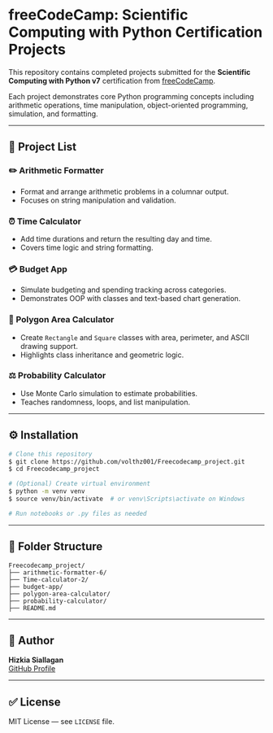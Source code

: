 # freeCodeCamp: Scientific Computing with Python Certification Projects

This repository contains completed projects submitted for the **Scientific Computing with Python v7** certification from [freeCodeCamp](https://www.freecodecamp.org/certification/hizkia/scientific-computing-with-python-v7).

Each project demonstrates core Python programming concepts including arithmetic operations, time manipulation, object-oriented programming, simulation, and formatting.

---

## 📓 Project List

### ✏️ Arithmetic Formatter
- Format and arrange arithmetic problems in a columnar output.
- Focuses on string manipulation and validation.

### ⏰ Time Calculator
- Add time durations and return the resulting day and time.
- Covers time logic and string formatting.

### 💳 Budget App
- Simulate budgeting and spending tracking across categories.
- Demonstrates OOP with classes and text-based chart generation.

### 📘 Polygon Area Calculator
- Create `Rectangle` and `Square` classes with area, perimeter, and ASCII drawing support.
- Highlights class inheritance and geometric logic.

### ⚖️ Probability Calculator
- Use Monte Carlo simulation to estimate probabilities.
- Teaches randomness, loops, and list manipulation.

---

## ⚙️ Installation
```bash
# Clone this repository
$ git clone https://github.com/volthz001/Freecodecamp_project.git
$ cd Freecodecamp_project

# (Optional) Create virtual environment
$ python -m venv venv
$ source venv/bin/activate  # or venv\Scripts\activate on Windows

# Run notebooks or .py files as needed
```

---

## 📐 Folder Structure
```
Freecodecamp_project/
├── arithmetic-formatter-6/
├── Time-calculator-2/
├── budget-app/
├── polygon-area-calculator/
├── probability-calculator/
├── README.md
```

---

## 🚀 Author
**Hizkia Siallagan**  
[GitHub Profile](https://github.com/volthz001)

---

## ✅ License
MIT License — see `LICENSE` file.
